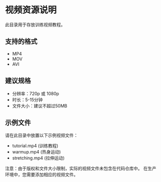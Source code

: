 # 视频资源说明

此目录用于存放训练视频教程。

## 支持的格式
- MP4
- MOV
- AVI

## 建议规格
- 分辨率：720p 或 1080p
- 时长：5-15分钟
- 文件大小：建议不超过50MB

## 示例文件
请在此目录中放置以下示例视频文件：
- tutorial.mp4 (训练教程)
- warmup.mp4 (热身运动)
- stretching.mp4 (拉伸运动)

注意：由于版权和文件大小限制，实际的视频文件未包含在代码仓库中。
在生产环境中，您需要添加相应的视频文件。
